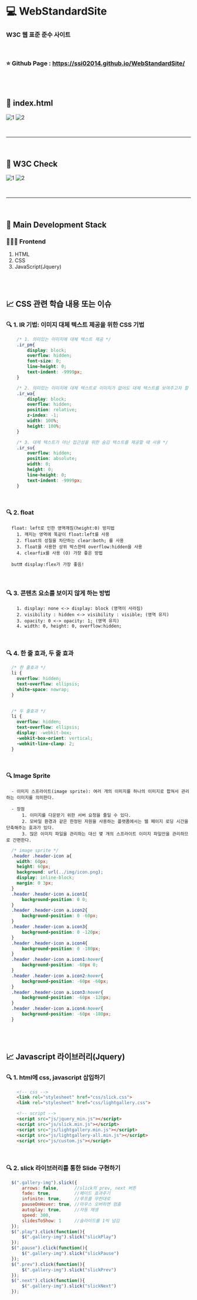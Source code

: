 # 💻 WebStandardSite
### W3C 웹 표준 준수 사이트

<br />

### ⭐ Github Page : https://ssi02014.github.io/WebStandardSite/ 

<br />
<br />

## 🎥 index.html 

![1](https://user-images.githubusercontent.com/64779472/92410375-da5e2e00-f17e-11ea-8eb1-c3d9706a29c5.PNG)
![2](https://user-images.githubusercontent.com/64779472/92410378-db8f5b00-f17e-11ea-8c82-dbd915f72eb7.PNG)

<br />
<hr />
<br />

## 🎥 W3C Check

![1](https://user-images.githubusercontent.com/64779472/92410522-53f61c00-f17f-11ea-89e5-e0b42acdd479.PNG)
![2](https://user-images.githubusercontent.com/64779472/92410524-548eb280-f17f-11ea-96f0-15deef31fbd5.PNG)

<br />
<hr />
<br />

## 🔖 Main Development Stack
### 👨🏻‍💻 Frontend
1. HTML
2. CSS
3. JavaScript(Jquery)

<br />
<br />

## 📈 CSS 관련 학습 내용 또는 이슈
### 🔍 1. IR 기법: 이미지 대체 텍스트 제공을 위한 CSS 기법
```css  
    /* 1. 의미있는 이미지에 대체 텍스트 제공 */
    .ir_pm{
        display: block;
        overflow: hidden;
        font-size: 0;
        line-height: 0;
        text-indent: -9999px;
    }

    /* 2. 의미있는 이미지에 대체 텍스트로 이미지가 없어도 대체 텍스트를 보여주고자 할 때 사용 */
    .ir_wa{
        display: block;
        overflow: hidden;
        position: relative;
        z-index: -1;
        width: 100%;
        height: 100%;
    }

    /* 3. 대체 텍스트가 아닌 접근성을 위한 숨김 텍스트를 제공할 때 사용 */
    .ir_su{
        overflow: hidden;
        position: absolute;
        width: 0;
        height: 0;
        line-height: 0;
        text-indent: -9999px;
    }
```

<br />

### 🔍 2. float
```
  float: left로 인한 영역깨짐(height:0) 방지법
    1. 깨지는 영역에 똑같이 float:left를 사용
    2. float의 성질을 차단하는 clear:both; 를 사용
    3. float을 사용한 상위 박스한테 overflow:hidden을 사용
    4. clearfix를 사용 (O) 가장 좋은 방법

  but❗❗ display:flex가 가장 좋음!
```

<br />

### 🔍 3. 콘텐츠 요소를 보이지 않게 하는 방법
```
    1. display: none <-> display: block (영역이 사라짐)
    2. visibility : hidden <-> visibility : visible; (영역 유지)
    3. opacity: 0 <-> opacity: 1; (영역 유지)
    4. width: 0, height: 0, overflow:hidden; 
```

<br />

### 🔍 4. 한 줄 효과, 두 줄 효과
```css  
  /* 한 줄효과 */
  li {
    overflow: hidden;
    text-overflow: ellipsis;
    white-space: nowrap;
  }
  

  /* 두 줄효과 */
  li {
    overflow: hidden;
    text-overflow: ellipsis;
    display: -webkit-box;
    -webkit-box-orient: vertical;
    -webkit-line-clamp: 2;
  }
```

<br />

### 🔍 Image Sprite
```
  - 이미지 스프라이트(image sprite): 여러 개의 이미지를 하나의 이미지로 합쳐서 관리하는 이미지를 의미한다.

  - 장점
      1. 이미지를 다운받기 위한 서버 요청을 줄일 수 있다.
      2. 모바일 환경과 같은 한정된 자원을 사용하는 플랫폼에서는 웹 페이지 로딩 시간을 단축해주는 효과가 있다.
      3. 많은 이미지 파일을 관리하는 대신 몇 개의 스프라이트 이미지 파일만을 관리하므로 간편한다.
```

```css
  /* image sprite */
  .header .header-icon a{
    width: 60px;
    height: 60px;
    background: url(../img/icon.png);
    display: inline-block;
    margin: 0 3px;
  }
  .header .header-icon a.icon1{
      background-position: 0 0;
  }
  .header .header-icon a.icon2{
      background-position: 0 -60px;
  }
  .header .header-icon a.icon3{
      background-position: 0 -120px;
  }
  .header .header-icon a.icon4{
      background-position: 0 -180px;
  }
  .header .header-icon a.icon1:hover{
      background-position: -60px 0;
  }
  .header .header-icon a.icon2:hover{
      background-position: -60px -60px;
  }
  .header .header-icon a.icon3:hover{
      background-position: -60px -120px;
  }
  .header .header-icon a.icon4:hover{
      background-position: -60px -180px;
  }
```
<br />
<br />

## 📈 Javascript 라이브러리(Jquery)
### 🔍 1. html에 css, javascript 삽입하기
```html
    <!-- css -->
    <link rel="stylesheet" href="css/slick.css">
    <link rel="stylesheet" href="css/lightgallery.css">

    <!-- script -->
    <script src="js/jquery_min.js"></script>
    <script src="js/slick.min.js"></script>
    <script src="js/lightgallery.min.js"></script>
    <script src="js/lightgallery-all.min.js"></script>
    <script src="js/custom.js"></script>
```

<br />

### 🔍 2. slick 라이브러리를 통한 Slide 구현하기
```javascript
  $(".gallery-img").slick({
      arrows: false,      //slick의 prev, next 버튼
      fade: true,         //페이드 효과주기
      infinite: true,     //루프를 무한대로
      pauseOnHover: true, //마우스 오버하면 멈춤
      autoplay: true,     //자동 재생
      speed: 300,
      slidesToShow: 1     //슬라이드를 1씩 넘김
  });
  $(".play").click(function(){
      $(".gallery-img").slick("slickPlay")
  });
  $(".pause").click(function(){
      $(".gallery-img").slick("slickPause")
  });
  $(".prev").click(function(){
      $(".gallery-img").slick("slickPrev")
  });
  $(".next").click(function(){
      $(".gallery-img").slick("slickNext")
  });
```

<br />
